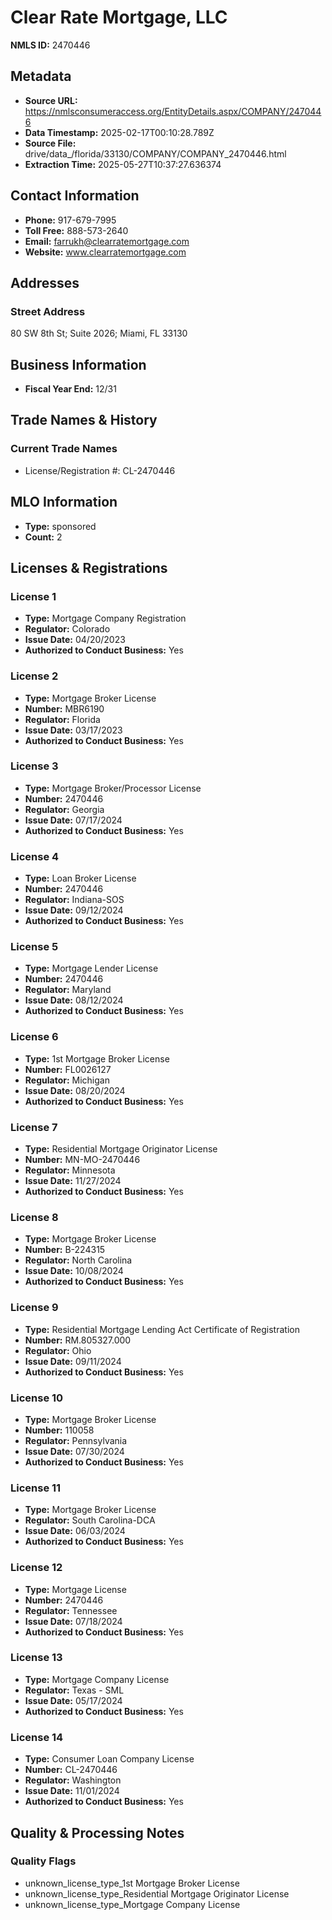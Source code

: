 # Clear Rate Mortgage, LLC

**NMLS ID:** 2470446

## Metadata
- **Source URL:** https://nmlsconsumeraccess.org/EntityDetails.aspx/COMPANY/2470446
- **Data Timestamp:** 2025-02-17T00:10:28.789Z
- **Source File:** drive/data_/florida/33130/COMPANY/COMPANY_2470446.html
- **Extraction Time:** 2025-05-27T10:37:27.636374

## Contact Information
- **Phone:** 917-679-7995
- **Toll Free:** 888-573-2640
- **Email:** farrukh@clearratemortgage.com
- **Website:** www.clearratemortgage.com

## Addresses
### Street Address
80 SW 8th St; Suite 2026; Miami, FL 33130

## Business Information
- **Fiscal Year End:** 12/31

## Trade Names & History
### Current Trade Names
- License/Registration #: CL-2470446

## MLO Information
- **Type:** sponsored
- **Count:** 2

## Licenses & Registrations

### License 1
- **Type:** Mortgage Company Registration
- **Regulator:** Colorado
- **Issue Date:** 04/20/2023
- **Authorized to Conduct Business:** Yes

### License 2
- **Type:** Mortgage Broker License
- **Number:** MBR6190
- **Regulator:** Florida
- **Issue Date:** 03/17/2023
- **Authorized to Conduct Business:** Yes

### License 3
- **Type:** Mortgage Broker/Processor License
- **Number:** 2470446
- **Regulator:** Georgia
- **Issue Date:** 07/17/2024
- **Authorized to Conduct Business:** Yes

### License 4
- **Type:** Loan Broker License
- **Number:** 2470446
- **Regulator:** Indiana-SOS
- **Issue Date:** 09/12/2024
- **Authorized to Conduct Business:** Yes

### License 5
- **Type:** Mortgage Lender License
- **Number:** 2470446
- **Regulator:** Maryland
- **Issue Date:** 08/12/2024
- **Authorized to Conduct Business:** Yes

### License 6
- **Type:** 1st Mortgage Broker License
- **Number:** FL0026127
- **Regulator:** Michigan
- **Issue Date:** 08/20/2024
- **Authorized to Conduct Business:** Yes

### License 7
- **Type:** Residential Mortgage Originator License
- **Number:** MN-MO-2470446
- **Regulator:** Minnesota
- **Issue Date:** 11/27/2024
- **Authorized to Conduct Business:** Yes

### License 8
- **Type:** Mortgage Broker License
- **Number:** B-224315
- **Regulator:** North Carolina
- **Issue Date:** 10/08/2024
- **Authorized to Conduct Business:** Yes

### License 9
- **Type:** Residential Mortgage Lending Act Certificate of Registration
- **Number:** RM.805327.000
- **Regulator:** Ohio
- **Issue Date:** 09/11/2024
- **Authorized to Conduct Business:** Yes

### License 10
- **Type:** Mortgage Broker License
- **Number:** 110058
- **Regulator:** Pennsylvania
- **Issue Date:** 07/30/2024
- **Authorized to Conduct Business:** Yes

### License 11
- **Type:** Mortgage Broker License
- **Regulator:** South Carolina-DCA
- **Issue Date:** 06/03/2024
- **Authorized to Conduct Business:** Yes

### License 12
- **Type:** Mortgage License
- **Number:** 2470446
- **Regulator:** Tennessee
- **Issue Date:** 07/18/2024
- **Authorized to Conduct Business:** Yes

### License 13
- **Type:** Mortgage Company License
- **Regulator:** Texas - SML
- **Issue Date:** 05/17/2024
- **Authorized to Conduct Business:** Yes

### License 14
- **Type:** Consumer Loan Company License
- **Number:** CL-2470446
- **Regulator:** Washington
- **Issue Date:** 11/01/2024
- **Authorized to Conduct Business:** Yes

## Quality & Processing Notes
### Quality Flags
- unknown_license_type_1st Mortgage Broker License
- unknown_license_type_Residential Mortgage Originator License
- unknown_license_type_Mortgage Company License
